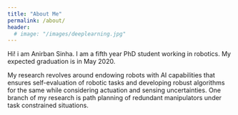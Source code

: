 ```yaml
---
title: "About Me"
permalink: /about/
header:
  # image: "/images/deeplearning.jpg"
---
```


Hi! i am Anirban Sinha. I am a fifth year PhD student working in robotics. My expected graduation is in May 2020.

My research revolves around endowing robots with AI capabilities that ensures self-evaluation of robotic tasks and developing robust algorithms for the same while considering actuation and sensing uncertainties. One branch of my research is path planning of redundant manipulators under task constrained situations. 
